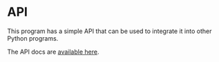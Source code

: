 # API

This program has a simple API that can be used to integrate it into other Python programs.

The API docs are [available here](https://htmlpreview.github.io/?https://github.com/slhck/ffmpeg-normalize/blob/master/docs-api/ffmpeg_normalize.html).
